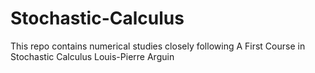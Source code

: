 # Stochastic-Calculus
This repo contains numerical studies closely following A First Course in Stochastic Calculus Louis-Pierre Arguin 
